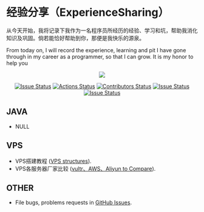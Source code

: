 # 经验分享（ExperienceSharing）
从今天开始，我将记录下我作为一名程序员所经历的经验、学习和坑，帮助我消化知识及巩固。倘若能恰好帮助到你，那便是我快乐的源泉。

From today on, I will record the experience, learning and pit I have gone through in my career as a programmer, so that I can grow. It is my honor to help you

<p align="center">
<a href="https://github.com/XiaoTiJun/ExperienceSharing/blob/master/VPS/image/wechat.png"><img src="https://img.shields.io/static/v1?label=WeChat&message=XiaoTiJun97&color=violet&logo=wechat">
</p>

<p align="center">
<a href="https://marketplace.visualstudio.com/items?itemName=XiaoTiJun.ExperienceSharing"><img src="https://img.shields.io/github/issues/XiaoTiJun/ExperienceSharing" alt="Issue Status"></a>
<a href="https://github.com/XiaoTiJun/ExperienceSharing/actions"><img src="https://img.shields.io/github/workflow/status/XiaoTiJun/ExperienceSharing/CI?style=flat-square" alt="Actions Status"></a>
<a href="https://github.com/XiaoTiJun/ExperienceSharing/graphs/contributors"><img src="https://img.shields.io/github/contributors/XiaoTiJun/ExperienceSharing.svg?style=flat-square" alt="Contributors Status"></a>
<a href="https://github.com/XiaoTiJun/ExperienceSharing/releases"><img src="https://img.shields.io/github/v/tag/XiaoTiJun/ExperienceSharing?label=version" alt="Issue Status"></a>
<a href="https://github.com/XiaoTiJun/ExperienceSharing"><img src="https://img.shields.io/github/stars/XiaoTiJun/ExperienceSharing.svg?style=social&label=github%20stars" alt="Issue Status"></a>
</p>

## JAVA
- NULL

## VPS
- VPS搭建教程 ([VPS structures](./VPS/VPSStructures.md)).
- VPS各服务器厂家比较 ([vultr、AWS、Aliyun to Compare](./VPS/VPSCompare.md)).


## OTHER
- File bugs, problems requests in [GitHub Issues](https://github.com/XiaoTiJun/ExperienceSharing/issues).